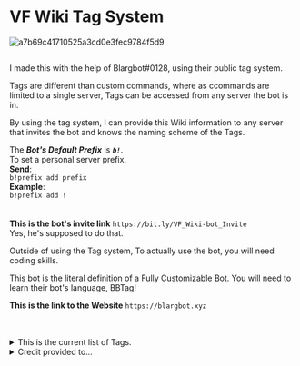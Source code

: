 # VF Wiki Tag System 

![a7b69c41710525a3cd0e3fec9784f5d9](https://user-images.githubusercontent.com/66041755/214806929-c93a9c4f-3be4-46ee-890e-5bd6f2188f24.png)

## 

I made this with the help of Blargbot#0128, using their public tag system.

Tags are different than custom commands, where as ccommands are limited to a single server, Tags can be accessed from any server the bot is in.

By using the tag system, I can provide this Wiki information to any server that invites the bot and knows the naming scheme of the Tags.

The ***Bot's Default Prefix*** is ***`b!`***.<br>
To set a personal server prefix. 
<br>**Send**:<br>```b!prefix add prefix``` <br>**Example**:<br>
```b!prefix add !```
<br><br><br>
__**This is the bot's invite link**__
```https://bit.ly/VF_Wiki-bot_Invite```<br>Yes, he's supposed to do that. 

Outside of using the Tag system, To actually use the bot, you will need coding skills.

This bot is the literal definition of a Fully Customizable Bot.
You will need to learn their bot's language, BBTag!

__**This is the link to the Website**__ 
```https://blargbot.xyz```
<br><br><br>

<details>
  <summary>This is the current list of Tags.</summary>
  <p 
• vf-badges<br>
• vf-boats<br>
• vf-charms<br>
• vf-clans<br>
• vf-pets<br>
• vf-fishinfo, vf-fish1-6<br>
• vf-rodinfo, vf-rods1-6
  </p> 
</details>

<details>
 <summary>Credit provided to...</summary>
 <p>
<details>
 <summary>Colossus#0069</summary>
 <p>
For Material List & Data<br>
• vf-fish1-6,<br>
• vf-rods1-6,<br>
• vf-boats,<br>
• vf-charms 
</p>
</details>

<details>
Bob had a baby, it's a boy
</details>
